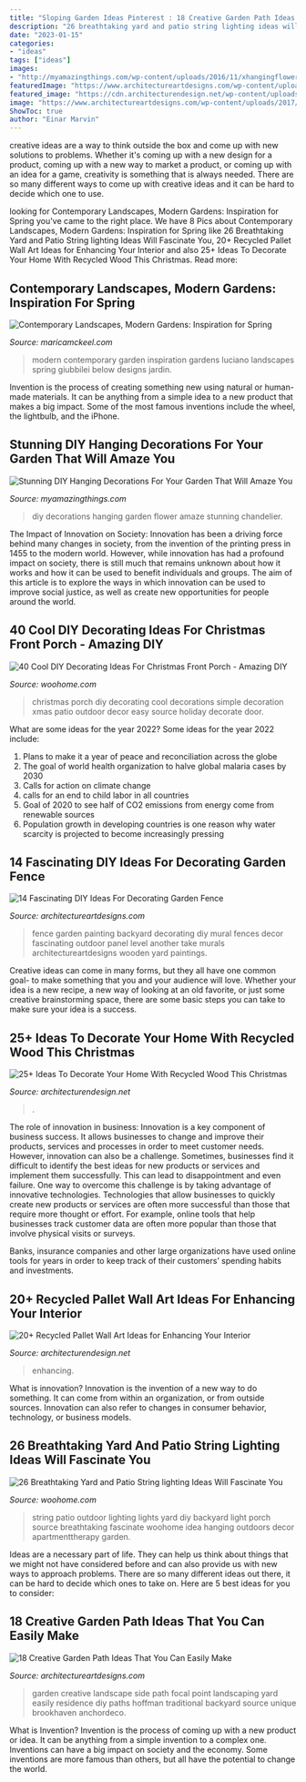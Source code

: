```yaml
---
title: "Sloping Garden Ideas Pinterest : 18 Creative Garden Path Ideas That You Can Easily Make"
description: "26 breathtaking yard and patio string lighting ideas will fascinate you"
date: "2023-01-15"
categories:
- "ideas"
tags: ["ideas"]
images:
- "http://myamazingthings.com/wp-content/uploads/2016/11/xhangingflowerschandelier.jpg.pagespeed.ic_.SFvbHRPVlB.jpg"
featuredImage: "https://www.architectureartdesigns.com/wp-content/uploads/2017/05/3-35-630x473.jpg"
featured_image: "https://cdn.architecturendesign.net/wp-content/uploads/2015/06/AD-Pallet-Wall-Art-3.jpg"
image: "https://www.architectureartdesigns.com/wp-content/uploads/2017/05/3-35-630x473.jpg"
ShowToc: true
author: "Einar Marvin"
---
```



creative ideas are a way to think outside the box and come up with new solutions to problems. Whether it's coming up with a new design for a product, coming up with a new way to market a product, or coming up with an idea for a game, creativity is something that is always needed. There are so many different ways to come up with creative ideas and it can be hard to decide which one to use.

	

		
looking for Contemporary Landscapes, Modern Gardens: Inspiration for Spring you've came to the right place. We have 8 Pics about Contemporary Landscapes, Modern Gardens: Inspiration for Spring like 26 Breathtaking Yard and Patio String lighting Ideas Will Fascinate You, 20+ Recycled Pallet Wall Art Ideas for Enhancing Your Interior and also 25+ Ideas To Decorate Your Home With Recycled Wood This Christmas. Read more:
		
    
## Contemporary Landscapes, Modern Gardens: Inspiration For Spring

<img loading=lazy src="http://maricamckeel.com/wp-content/uploads/2015/03/luciano-giubbilei3-652x1024.jpg" onerror="this.onerror=null;this.src='https://tse4.mm.bing.net/th?id=OIP.NHTgi1CtU5kTNsBTv4GY5gHaLo&amp;pid=15.1';" alt="Contemporary Landscapes, Modern Gardens: Inspiration for Spring">

_Source: maricamckeel.com_

>modern contemporary garden inspiration gardens luciano landscapes spring giubbilei below designs jardin. 

	

Invention is the process of creating something new using natural or human-made materials. It can be anything from a simple idea to a new product that makes a big impact. Some of the most famous inventions include the wheel, the lightbulb, and the iPhone.

    
## Stunning DIY Hanging Decorations For Your Garden That Will Amaze You

<img loading=lazy src="http://myamazingthings.com/wp-content/uploads/2016/11/xhangingflowerschandelier.jpg.pagespeed.ic_.SFvbHRPVlB.jpg" onerror="this.onerror=null;this.src='https://tse2.mm.bing.net/th?id=OIP.8CseRBdzT2IdquOm6NmbqQHaLH&amp;pid=15.1';" alt="Stunning DIY Hanging Decorations For Your Garden That Will Amaze You">

_Source: myamazingthings.com_

>diy decorations hanging garden flower amaze stunning chandelier. 

	

The Impact of Innovation on Society:
Innovation has been a driving force behind many changes in society, from the invention of the printing press in 1455 to the modern world. However, while innovation has had a profound impact on society, there is still much that remains unknown about how it works and how it can be used to benefit individuals and groups. The aim of this article is to explore the ways in which innovation can be used to improve social justice, as well as create new opportunities for people around the world.

    
## 40 Cool DIY Decorating Ideas For Christmas Front Porch - Amazing DIY

<img loading=lazy src="http://www.woohome.com/wp-content/uploads/2013/12/DIY-Christmas-Porch-Ideas-20.jpg" onerror="this.onerror=null;this.src='https://tse2.mm.bing.net/th?id=OIP.4qbaGGDFSv2v45txBQe9KwHaLq&amp;pid=15.1';" alt="40 Cool DIY Decorating Ideas For Christmas Front Porch - Amazing DIY">

_Source: woohome.com_

>christmas porch diy decorating cool decorations simple decoration xmas patio outdoor decor easy source holiday decorate door. 

	

What are some ideas for the year 2022?
Some ideas for the year 2022 include:
1. Plans to make it a year of peace and reconciliation across the globe 
2. The goal of world health organization to halve global malaria cases by 2030 
3. Calls for action on climate change 
4. calls for an end to child labor in all countries 
5. Goal of 2020 to see half of CO2 emissions from energy come from renewable sources 
6. Population growth in developing countries is one reason why water scarcity is projected to become increasingly pressing 

    
## 14 Fascinating DIY Ideas For Decorating Garden Fence

<img loading=lazy src="https://www.architectureartdesigns.com/wp-content/uploads/2017/05/3-35-630x473.jpg" onerror="this.onerror=null;this.src='https://tse2.mm.bing.net/th?id=OIP.eN7eLsH0ElFuX3lCZXD8_QHaFj&amp;pid=15.1';" alt="14 Fascinating DIY Ideas For Decorating Garden Fence">

_Source: architectureartdesigns.com_

>fence garden painting backyard decorating diy mural fences decor fascinating outdoor panel level another take murals architectureartdesigns wooden yard paintings. 

	

Creative ideas can come in many forms, but they all have one common goal- to make something that you and your audience will love. Whether your idea is a new recipe, a new way of looking at an old favorite, or just some creative brainstorming space, there are some basic steps you can take to make sure your idea is a success.

    
## 25+ Ideas To Decorate Your Home With Recycled Wood This Christmas

<img loading=lazy src="https://cdn.architecturendesign.net/wp-content/uploads/2015/12/AD-Ideas-To-Decorate-Your-Home-With-Recycled-Wood-This-28.jpg" onerror="this.onerror=null;this.src='https://tse3.mm.bing.net/th?id=OIP.NPpcTTLgr5XtO4qlGhRNXAHaLL&amp;pid=15.1';" alt="25+ Ideas To Decorate Your Home With Recycled Wood This Christmas">

_Source: architecturendesign.net_

>. 

	

The role of innovation in business:
Innovation is a key component of business success. It allows businesses to change and improve their products, services and processes in order to meet customer needs. However, innovation can also be a challenge. Sometimes, businesses find it difficult to identify the best ideas for new products or services and implement them successfully. This can lead to disappointment and even failure.
One way to overcome this challenge is by taking advantage of innovative technologies. Technologies that allow businesses to quickly create new products or services are often more successful than those that require more thought or effort. For example, online tools that help businesses track customer data are often more popular than those that involve physical visits or surveys.

Banks, insurance companies and other large organizations have used online tools for years in order to keep track of their customers’ spending habits and investments.

    
## 20+ Recycled Pallet Wall Art Ideas For Enhancing Your Interior

<img loading=lazy src="https://cdn.architecturendesign.net/wp-content/uploads/2015/06/AD-Pallet-Wall-Art-3.jpg" onerror="this.onerror=null;this.src='https://tse2.mm.bing.net/th?id=OIP.aqv6cNnEDFre0O4e9gOsKwHaMZ&amp;pid=15.1';" alt="20+ Recycled Pallet Wall Art Ideas for Enhancing Your Interior">

_Source: architecturendesign.net_

>enhancing. 

	

What is innovation?
Innovation is the invention of a new way to do something. It can come from within an organization, or from outside sources. Innovation can also refer to changes in consumer behavior, technology, or business models.

    
## 26 Breathtaking Yard And Patio String Lighting Ideas Will Fascinate You

<img loading=lazy src="http://www.woohome.com/wp-content/uploads/2015/01/patio-outdoor-string-lights-woohome-6.jpg" onerror="this.onerror=null;this.src='https://tse3.mm.bing.net/th?id=OIP.rjeyPrpytzsJjk9jWt6IcgHaLH&amp;pid=15.1';" alt="26 Breathtaking Yard and Patio String lighting Ideas Will Fascinate You">

_Source: woohome.com_

>string patio outdoor lighting lights yard diy backyard light porch source breathtaking fascinate woohome idea hanging outdoors decor apartmenttherapy garden. 

	

Ideas are a necessary part of life. They can help us think about things that we might not have considered before and can also provide us with new ways to approach problems. There are so many different ideas out there, it can be hard to decide which ones to take on. Here are 5 best ideas for you to consider: 

    
## 18 Creative Garden Path Ideas That You Can Easily Make

<img loading=lazy src="https://www.architectureartdesigns.com/wp-content/uploads/2016/05/4-26.jpg" onerror="this.onerror=null;this.src='https://tse3.mm.bing.net/th?id=OIP.70jcyKyf4MNgBuGiyb4-mAHaJ4&amp;pid=15.1';" alt="18 Creative Garden Path Ideas That You Can Easily Make">

_Source: architectureartdesigns.com_

>garden creative landscape side path focal point landscaping yard easily residence diy paths hoffman traditional backyard source unique brookhaven anchordeco. 

	

What is Invention?
Invention is the process of coming up with a new product or idea. It can be anything from a simple invention to a complex one. Inventions can have a big impact on society and the economy. Some inventions are more famous than others, but all have the potential to change the world.

